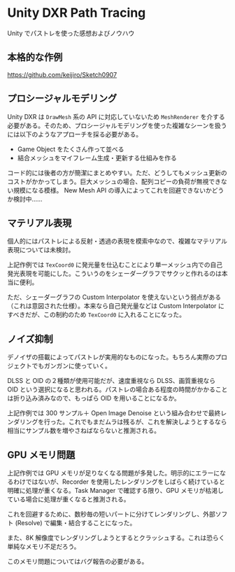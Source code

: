 # Unity DXR Path Tracing

Unity でパストレを使った感想およびノウハウ

## 本格的な作例

https://github.com/keijiro/Sketch0907

## プロシージャルモデリング

Unity DXR は `DrawMesh` 系の API に対応していないため `MeshRenderer` を介する必要がある。そのため、プロシージャルモデリングを使った複雑なシーンを扱うには以下のようなアプローチを採る必要がある。

- Game Object をたくさん作って並べる
- 結合メッシュをマイフレーム生成・更新する仕組みを作る

コード的には後者の方が簡潔にまとめやすい。ただ、どうしてもメッシュ更新のコストがかかってしまう。巨大メッシュの場合、配列コピーの負荷が無視できない規模になる模様。 New Mesh API の導入によってこれを回避できないかどうか検討中……

## マテリアル表現

個人的にはパストレによる反射・透過の表現を模索中なので、複雑なマテリアル表現については未検討。

上記作例では `TexCoord0` に発光量を仕込むことにより単一メッシュ内での自己発光表現を可能にした。こういうのをシェーダーグラフでサクッと作れるのは本当に便利。

ただ、シェーダーグラフの Custom Interpolator を使えないという弱点がある（これは意図された仕様）。本来なら自己発光量などは Custom Interpolator にすべきだが、この制約のため `TexCoord0` に入れることになった。

## ノイズ抑制

デノイザの搭載によってパストレが実用的なものになった。もちろん実際のプロジェクトでもガンガンに使っていく。

DLSS と OID の２種類が使用可能だが、速度重視なら DLSS、画質重視なら OID という選択になると思われる。パストレの場合ある程度の時間がかかることは折り込み済みなので、もっぱら OID を用いることになるか。

上記作例では 300 サンプル＋ Open Image Denoise という組み合わせで最終レンダリングを行った。これでもまだムラは残るが、これを解決しようとするなら相当にサンプル数を増やさねばならないと推測される。

## GPU メモリ問題

上記作例では GPU メモリが足りなくなる問題が多発した。明示的にエラーになるわけではないが、Recorder を使用したレンダリングをしばらく続けていると明確に処理が重くなる。Task Manager で確認する限り、GPU メモリが枯渇している場合に処理が重くなると推測される。

これを回避するために、数秒毎の短いパートに分けてレンダリングし、外部ソフト (Resolve) で編集・結合することになった。

また、8K 解像度でレンダリングしようとするとクラッシュする。これは恐らく単純なメモリ不足だろう。

このメモリ問題についてはバグ報告の必要がある。
